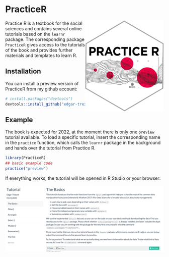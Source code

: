 
<!-- README.md is generated from README.Rmd. Please edit that file -->

# PracticeR

<!-- badges: start -->

<img src="man/figures/sticker.png" align="right" width="250/"/>

<!-- badges: end -->

Practice R is a textbook for the social sciences and contains several
online tutorials based on the `learnr` package. The corresponding
package `PracticeR` gives access to the tutorials of the book and
provides further materials and templates to learn R.

## Installation

You can install a preview version of PracticeR from my github account:

``` r
# install.packages("devtools")
devtools::install_github("edgar-treischl/PracticeR")
```

## Example

The book is expected for 2022, at the moment there is only one `preview`
tutorial available. To load a specific tutorial, insert the
corresponding name in the `practice` function, which calls the `learnr`
package in the background and hands over the tutorial from Practice R.

``` r
library(PracticeR)
## basic example code
practice("preview")
```

If everything works, the tutorial will be opened in R Studio or your
browser:

![](man/figures/preview.png)

